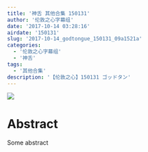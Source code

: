 ```yaml
---
title: '神舌 其他合集 150131'
author: '伦敦之心字幕组'
date: '2017-10-14 03:28:16'
airdate: '150131'
slug: '2017-10-14_godtongue_150131_09a1521a'
categories: 
  - '伦敦之心字幕组'
  - '神舌'
tags: 
  - '其他合集'
description: '【伦敦之心】150131 ゴッドタン'
---
```


![](https://i.imgur.com/ovWvWP0.jpg)
# Abstract
Some abstract
